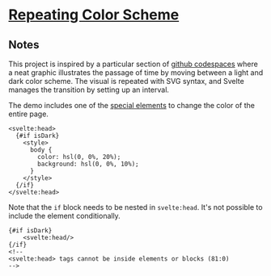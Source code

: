 # [Repeating Color Scheme](https://svelte.dev/repl/86b5830e793c482fa1ad074cbb281202?version=3.38.2)

## Notes

This project is inspired by a particular section of [github codespaces](https://github.com/features/codespaces) where a neat graphic illustrates the passage of time by moving between a light and dark color scheme. The visual is repeated with SVG syntax, and Svelte manages the transition by setting up an interval.

The demo includes one of the [special elements](https://svelte.dev/tutorial/svelte-head) to change the color of the entire page.

```svelte
<svelte:head>
  {#if isDark}
    <style>
      body {
        color: hsl(0, 0%, 20%);
        background: hsl(0, 0%, 10%);
      }
    </style>
  {/if}
</svelte:head>
```

Note that the `if` block needs to be nested in `svelte:head`. It's not possible to include the element conditionally.

```svelte
{#if isDark}
    <svelte:head/>
{/if}
<!--
<svelte:head> tags cannot be inside elements or blocks (81:0)
-->
```
